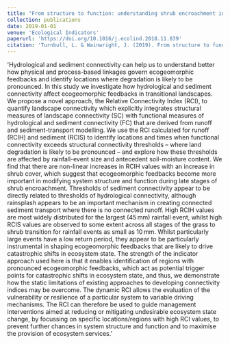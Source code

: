```yaml
---
title: "From structure to function: understanding shrub encroachment in drylands using hydrological and sediment connectivity."
collection: publications
date: 2019-01-01
venue: 'Ecological Indicators'
paperurl: 'https://doi.org/10.1016/j.ecolind.2018.11.039'
citation: 'Turnbull, L. & Wainwright, J. (2019). From structure to function: understanding shrub encroachment in drylands using hydrological and sediment connectivity. Ecological Indicators 98: 608-618'
---
```


'Hydrological and sediment connectivity can help us to understand better how physical and process-based linkages govern ecogeomorphic feedbacks and identify locations where degradation is likely to be pronounced. In this study we investigate how hydrological and sediment connectivity affect ecogeomorphic feedbacks in transitional landscapes. We propose a novel approach, the Relative Connectivity Index (RCI), to quantify landscape connectivity which explicitly integrates structural measures of landscape connectivity (SC) with functional measures of hydrological and sediment connectivity (FC) that are derived from runoff and sediment-transport modelling. We use the RCI calculated for runoff (RCIH) and sediment (RCIS) to identify locations and times when functional connectivity exceeds structural connectivity thresholds – where land degradation is likely to be pronounced – and explore how these thresholds are affected by rainfall-event size and antecedent soil-moisture content. We find that there are non-linear increases in RCIH values with an increase in shrub cover, which suggest that ecogeomorphic feedbacks become more important in modifying system structure and function during late stages of shrub encroachment. Thresholds of sediment connectivity appear to be directly related to thresholds of hydrological connectivity, although rainsplash appears to be an important mechanism in creating connected sediment transport where there is no connected runoff. High RCIH values are most widely distributed for the largest (45 mm) rainfall event, whilst high RCIS values are observed to some extent across all stages of the grass to shrub transition for rainfall events as small as 10 mm. Whilst particularly large events have a low return period, they appear to be particularly instrumental in shaping ecogeomorphic feedbacks that are likely to drive catastrophic shifts in ecosystem state. The strength of the indicator approach used here is that it enables identification of regions with pronounced ecogeomorphic feedbacks, which act as potential trigger points for catastrophic shifts in ecosystem state, and thus, we demonstrate how the static limitations of existing approaches to developing connectivity indices may be overcome. The dynamic RCI allows the evaluation of the vulnerability or resilience of a particular system to variable driving mechanisms. The RCI can therefore be used to guide management interventions aimed at reducing or mitigating undesirable ecosystem state change, by focussing on specific locations/regions with high RCI values, to prevent further chances in system structure and function and to maximise the provision of ecosystem services.'

